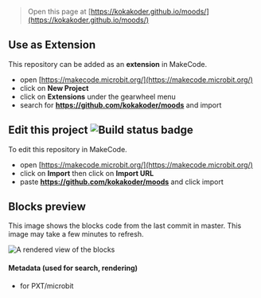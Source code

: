 
> Open this page at [https://kokakoder.github.io/moods/](https://kokakoder.github.io/moods/)

## Use as Extension

This repository can be added as an **extension** in MakeCode.

* open [https://makecode.microbit.org/](https://makecode.microbit.org/)
* click on **New Project**
* click on **Extensions** under the gearwheel menu
* search for **https://github.com/kokakoder/moods** and import

## Edit this project ![Build status badge](https://github.com/kokakoder/moods/workflows/MakeCode/badge.svg)

To edit this repository in MakeCode.

* open [https://makecode.microbit.org/](https://makecode.microbit.org/)
* click on **Import** then click on **Import URL**
* paste **https://github.com/kokakoder/moods** and click import

## Blocks preview

This image shows the blocks code from the last commit in master.
This image may take a few minutes to refresh.

![A rendered view of the blocks](https://github.com/kokakoder/moods/raw/master/.github/makecode/blocks.png)

#### Metadata (used for search, rendering)

* for PXT/microbit
<script src="https://makecode.com/gh-pages-embed.js"></script><script>makeCodeRender("{{ site.makecode.home_url }}", "{{ site.github.owner_name }}/{{ site.github.repository_name }}");</script>

